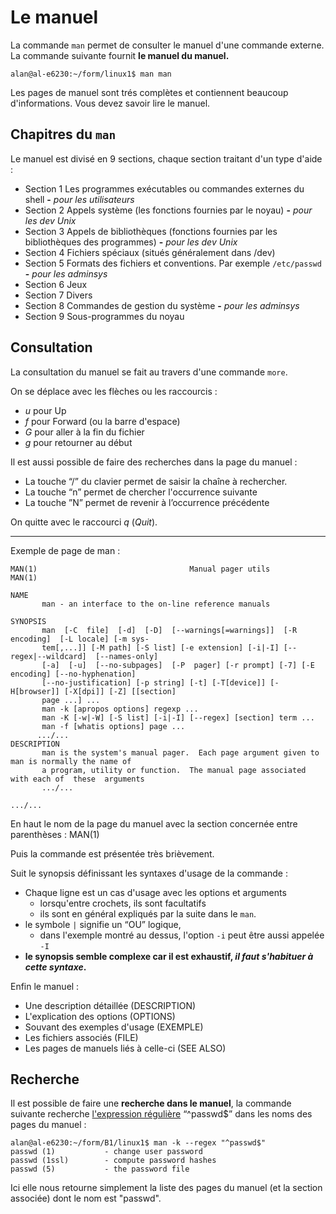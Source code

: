 # Le manuel

La commande `man` permet de consulter le manuel d'une commande externe.  
La commande suivante fournit **le manuel du manuel.**

```(bash)
alan@al-e6230:~/form/linux1$ man man
```

Les pages de manuel sont trés complètes et contiennent beaucoup d'informations. Vous devez savoir lire le manuel.

## Chapitres du `man`

Le manuel est divisé en 9 sections, chaque section traitant d'un type d'aide :

* Section 1 Les programmes exécutables ou commandes externes du shell
**-** *pour les utilisateurs*
* Section 2 Appels système (les fonctions fournies par le noyau)
**-** *pour les dev Unix*
* Section 3 Appels de bibliothèques (fonctions fournies par les bibliothèques des programmes)
**-** *pour les dev Unix*
* Section 4 Fichiers spéciaux (situés généralement dans /dev)
* Section 5 Formats des fichiers et conventions. Par exemple `/etc/passwd`
**-** *pour les adminsys*
* Section 6 Jeux
* Section 7 Divers  
* Section 8 Commandes de gestion du système
**-** *pour les adminsys*
* Section 9 Sous-­programmes du noyau

## Consultation

La consultation du manuel se fait au travers d'une commande `more`.

On se déplace avec les flèches ou les raccourcis :

* *u* pour Up
* *f* pour Forward (ou la barre d'espace)
* *G* pour aller à la fin du fichier
* *g* pour retourner au début

Il est aussi possible de faire des recherches dans la page du manuel :

* La touche “/” du clavier permet de saisir la chaîne à rechercher.
* La touche “n” permet de chercher l'occurrence suivante
* La touche ”N” permet de revenir à l’occurrence précédente

On quitte avec le raccourci *q* (*Quit*).

---

Exemple de page de man :

```(bash)
MAN(1)                                  Manual pager utils                                 MAN(1)

NAME
       man - an interface to the on-line reference manuals

SYNOPSIS
       man  [-C  file]  [-d]  [-D]  [--warnings[=warnings]]  [-R  encoding]  [-L locale] [-m sys‐
       tem[,...]] [-M path] [-S list] [-e extension] [-i|-I] [--regex|--wildcard]  [--names-only]
       [-a]  [-u]  [--no-subpages]  [-P  pager] [-r prompt] [-7] [-E encoding] [--no-hyphenation]
       [--no-justification] [-p string] [-t] [-T[device]] [-H[browser]] [-X[dpi]] [-Z] [[section]
       page ...] ...
       man -k [apropos options] regexp ...
       man -K [-w|-W] [-S list] [-i|-I] [--regex] [section] term ...
       man -f [whatis options] page ...
      .../...
DESCRIPTION
       man is the system's manual pager.  Each page argument given to man is normally the name of
       a program, utility or function.  The manual page associated with each of  these  arguments
       .../...

.../...
```

En haut le nom de la page du manuel avec la section concernée entre parenthèses : MAN(1)

Puis la commande est présentée très brièvement.

Suit le synopsis définissant les syntaxes d'usage de la commande :

* Chaque ligne est un cas d'usage avec les options et arguments
  * lorsqu'entre crochets, ils sont facultatifs
  * ils sont en général expliqués par la suite dans le `man`.
* le symbole `|` signifie un “OU” logique,
  * dans l'exemple montré au dessus, l'option `-i` peut être aussi appelée `-I`
* **le synopsis semble complexe car il est exhaustif, *il faut s'habituer à cette syntaxe*.**

Enfin le manuel :

* Une description détaillée (DESCRIPTION)
* L'explication des options (OPTIONS)
* Souvant des exemples d'usage (EXEMPLE)
* Les fichiers associés (FILE)
* Les pages de manuels liés à celle-ci (SEE ALSO)

## Recherche

Il est possible de faire une **recherche dans le manuel**, la commande suivante recherche [l'expression régulière](./definitions.md#regex) “^passwd$” dans les noms des pages du manuel :

```(bash)
alan@al-e6230:~/form/B1/linux1$ man -k --regex "^passwd$"
passwd (1)           - change user password
passwd (1ssl)        - compute password hashes
passwd (5)           - the password file
```

Ici elle nous retourne simplement la liste des pages du manuel (et la section associée) dont le nom est "passwd".
